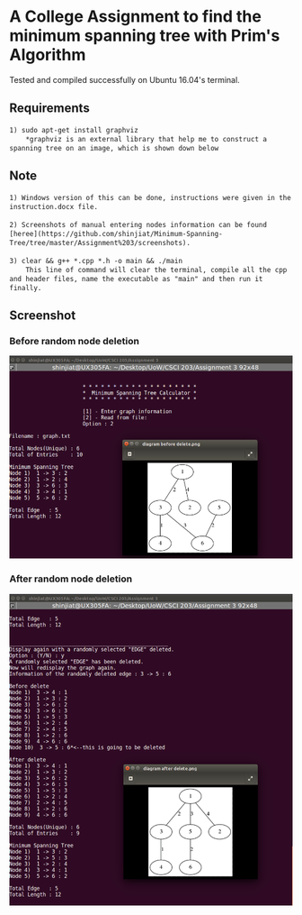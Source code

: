 # A College Assignment to find the minimum spanning tree with Prim's Algorithm
Tested and compiled successfully on Ubuntu 16.04's terminal.

## Requirements
    1) sudo apt-get install graphviz 
        *graphviz is an external library that help me to construct a spanning tree on an image, which is shown down below
    

    
    
## Note
    1) Windows version of this can be done, instructions were given in the instruction.docx file.
    
    2) Screenshots of manual entering nodes information can be found [heree](https://github.com/shinjiat/Minimum-Spanning-Tree/tree/master/Assignment%203/screenshots).
    
    3) clear && g++ *.cpp *.h -o main && ./main
        This line of command will clear the terminal, compile all the cpp and header files, name the executable as "main" and then run it finally.

## Screenshot
### Before random node deletion
![image](https://github.com/shinjiat/Minimum-Spanning-Tree/blob/master/Assignment%203/screenshots/read%20from%20file%201.png?raw=true)


### After random node deletion
![image](https://github.com/shinjiat/Minimum-Spanning-Tree/blob/master/Assignment%203/screenshots/read%20from%20file%202.png?raw=true)
